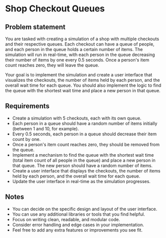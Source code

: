# Shop Checkout Queues

## Problem statement

You are tasked with creating a simulation of a shop with multiple checkouts and their respective queues. Each checkout can have a queue of people, and each person in the queue holds a certain number of items. The simulation will run in real-time, with each person in the queue decreasing their number of items by one every 0.5 seconds. Once a person's item count reaches zero, they will leave the queue.

Your goal is to implement the simulation and create a user interface that visualizes the checkouts, the number of items held by each person, and the overall wait time for each queue. You should also implement the logic to find the queue with the shortest wait time and place a new person in that queue.

## Requirements

- Create a simulation with 5 checkouts, each with its own queue.
- Each person in a queue should have a random number of items initially (between 1 and 10, for example).
- Every 0.5 seconds, each person in a queue should decrease their item count by one.
- Once a person's item count reaches zero, they should be removed from the queue.
- Implement a mechanism to find the queue with the shortest wait time (total item count of all people in the queue) and place a new person in that queue. The new person should have a random number of items.
- Create a user interface that displays the checkouts, the number of items held by each person, and the overall wait time for each queue.
- Update the user interface in real-time as the simulation progresses.

## Notes

- You can decide on the specific design and layout of the user interface.
- You can use any additional libraries or tools that you find helpful.
- Focus on writing clean, readable, and modular code.
- Consider error handling and edge cases in your implementation.
- Feel free to add any extra features or improvements you see fit.
